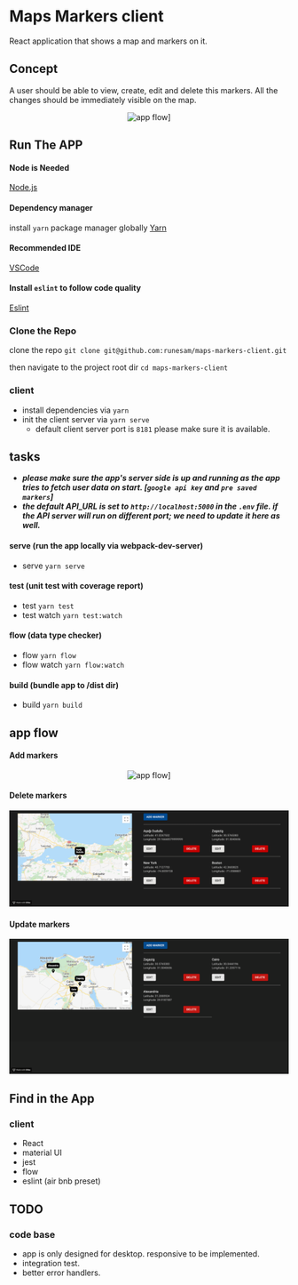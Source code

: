 # Maps Markers client
React application that shows a map and markers on it.
## Concept
A user should be able to view, create, edit and delete this markers.
All the changes should be immediately visible on the map.

<p align="center">
  <img alt="app flow]" src="docs/01.gif">
</p>

## Run The APP

#### Node is Needed
[Node.js](https://nodejs.org/en/)

#### Dependency manager
install `yarn` package manager globally
[Yarn](https://yarnpkg.com/lang/en/docs/install/)

#### Recommended IDE
[VSCode](https://code.visualstudio.com/)

#### Install `eslint` to follow code quality
[Eslint](https://marketplace.visualstudio.com/items?itemName=dbaeumer.vscode-eslint)

### Clone the Repo
clone the repo `git clone git@github.com:runesam/maps-markers-client.git`

then navigate to the project root dir `cd maps-markers-client`

### client
- install dependencies via `yarn`
- init the client server via `yarn serve`
  - default client server port is `8181` please make sure it is available.
  
## tasks
<b><i>
*   please make sure the app's server side is up and running as the app tries to fetch user data on start. [`google api key` and `pre saved markers`]
*   the default API_URL is set to `http://localhost:5000` in the `.env` file. if the API server will run on different port; we need to update it here as well.
</i></b>

#### serve (run the app locally via webpack-dev-server)
* serve `yarn serve`

#### test (unit test with coverage report)
* test `yarn test`
* test watch `yarn test:watch`
#### flow (data type checker)
* flow `yarn flow`
* flow watch `yarn flow:watch`
#### build (bundle app to /dist dir)
* build `yarn build`

## app flow
#### Add markers
<p align="center">
  <img alt="app flow]" src="docs/02.gif">
</p>

#### Delete markers
<p align="center">
  <img alt="app flow]" src="docs/03.gif">
</p>

#### Update markers
<p align="center">
  <img alt="app flow]" src="docs/04.gif">
</p>

## Find in the App

### client
- React
- material UI
- jest
- flow
- eslint (air bnb preset)

## TODO
### code base
- app is only designed for desktop. responsive to be implemented.
- integration test.
- better error handlers.
